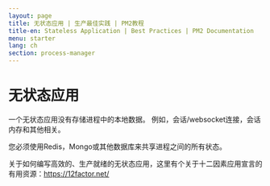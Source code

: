 ```yaml
---
layout: page
title: 无状态应用 | 生产最佳实践 | PM2教程
title-en: Stateless Application | Best Practices | PM2 Documentation
menu: starter
lang: ch
section: process-manager
---
```


# 无状态应用

一个无状态应用没有存储进程中的本地数据。 例如，会话/websocket连接，会话内存和其他相关。

您必须使用Redis，Mongo或其他数据库来共享进程之间的所有状态。

关于如何编写高效的、生产就绪的无状态应用，这里有个关于十二因素应用宣言的有用资源：https://12factor.net/